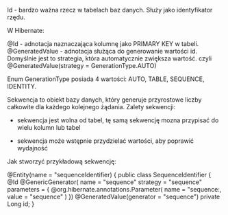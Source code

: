 Id - bardzo ważna rzecz w tabelach baz danych. Służy jako identyfikator rzędu.

W Hibernate:

@Id - adnotacja naznaczająca kolumnę jako PRIMARY KEY w tabeli.
@GeneratedValue - adnotacja służąca do generowanie wartości id. Domyślnie jest to strategia, która automatycznie zwiększa wartość. czyli @GeneratedValue(strategy = GenerationType.AUTO) 

Enum GenerationType posiada 4 wartości: AUTO, TABLE, SEQUENCE, IDENTITY.

Sekwencja to obiekt bazy danych, który generuje przyrostowe liczby całkowite dla każdego kolejnego żądania. Zalety sekwencji:

- sekwencja jest wolna od tabel, tę samą sekwencję mozna przypisać do wielu kolumn lub tabel

- sekwencja może wstępnie przydzielać wartości, aby poprawić wydajność


Jak stworzyć przykładową sekwencję:

@Entity(name = "sequenceIdentifier) {
public class SequenceIdentifier {
	@Id
	@GenericGenerator(
		name = "sequence"
		strategy = "sequence"
		parameters = {
			@org.hibernate.annotations.Parameter(
				name = "sequence:,
				value = "sequence"
			)
	})
	@GeneratedValue(generator = "sequence")
	private Long id;
}
